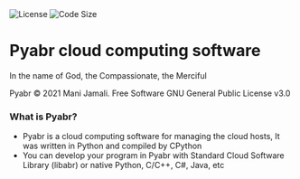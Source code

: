 <img src="https://img.shields.io/github/license/BlackIQ/Ashley?style=flat-square" alt="License"/>
<img src="https://img.shields.io/github/languages/code-size/BlackIQ/Ashley?style=flat-square" alt="Code Size"/>

# Pyabr cloud computing software

In the name of God, the Compassionate, the Merciful

Pyabr &copy; 2021 Mani Jamali. Free Software GNU General Public License v3.0

### What is Pyabr?
- Pyabr is a cloud computing software for managing the cloud hosts, It was written in Python and compiled by CPython
- You can develop your program in Pyabr with Standard Cloud Software Library (libabr) or native Python, C/C++, C#, Java, etc
